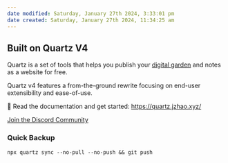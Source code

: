 ```yaml
---
date modified: Saturday, January 27th 2024, 3:33:01 pm
date created: Saturday, January 27th 2024, 11:34:25 am
---
```


## Built on Quartz V4

Quartz is a set of tools that helps you publish your [digital garden](https://jzhao.xyz/posts/networked-thought) and notes as a website for free.

Quartz v4 features a from-the-ground rewrite focusing on end-user extensibility and ease-of-use.

🔗 Read the documentation and get started: https://quartz.jzhao.xyz/

[Join the Discord Community](https://discord.gg/cRFFHYye7t)

### Quick Backup

```
npx quartz sync --no-pull --no-push && git push
```
